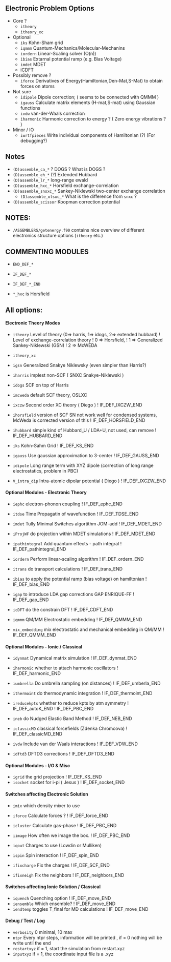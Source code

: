 
## Electronic Problem Options

* Core ?
    * `itheory`
    * `itheory_xc`
* Optional
    * `iks`         Kohn-Sham grid
    * `iqmmm`       Quantum-Mechanics/Molecular-Mechanins
    * `iordern`     Linear-Scaling solver  (O(n))
    * `ibias`       Extarnal potential ramp (e.g. Bias Voltage)
    * `imdet`       MDET 
    * iCDFT
* Possibly remove ?
    * `iforce`      Derivatives of Energy(Hamiltonian,Den-Mat,S-Mat) to obtain forces on atoms
* Not sure 
    * `idipole`    Dipole correction; ( seems to be connected with QMMM )
    * `igauss`     Calculate matrix elements (H-mat,S-mat) using Gaussian functions
    * `ivdw`       van-der-Waals correction
    * `iharmonic`  Harmonic correction to energy ? ( Zero energy vibrations ? ) 
* Minor / IO
    * `iwrtfpieces`  Write individual components of Hamiltonian (?) (For debugging?)

## Notes
 * `(D)assemble_ca_*`        ? DOGS ?  What is DOGS ? 
 * `(D)assemble_eh_*`        (?) Extended Hubbard
 * `(D)assemble_lr_*`        long-range ewald 
 * `(D)assemble_hxc_*`       Horsfield exchange-correlation
 * `(D)assemble_snsxc_*`     Sankey-Niklewski two-center  exchange correlation
   * `(D)assemble_olsxc_*`   What is the difference from  `snxc`  ? 
 * `(D)assemble_scissor`        Koopman correction potential 


## NOTES:
 * `/ASSEMBLERS/getenergy.f90` contains nice overview of different electronics structure options (`itheory` etc.)


## COMMENTING MODULES

* `END_DEF_*`
* `IF_DEF_*`
* `IF_DEF_*_END`

* `*_hxc`  is Horsfield

## All options:

#### Electronic Theory Modes

* `itheory`    Level of theory (0=> harris, 1=> idogs, 2=> extended hubbard)
! Level of exchange-correlation theory
! 0 => Horsfield,
! 1 => Generalized Sankey-Niklewski (GSN)
! 2 => McWEDA
* `itheory_xc`

* `igsn`        Generalized Snakye Niklewsky (even simpler than Harris?)
* `iharris`     implest non-SCF ( SNXC Snakye-Niklewski )
* `idogs`       SCF on top of Harris
* `imcweda`     default SCF theory, OSLXC
* `ixczw`       Second order XC theory ( Diego )                               ! IF_DEF_IXCZW_END
* `ihorsfield`  version of SCF SN not work well for condensed systems, McWeda is corrected version of this  ! IF_DEF_HORSFIELD_END
* `ihubbard`    simple kind of Hubbard_U / LDA+U, not used, can remove                    ! IF_DEF_HUBBARD_END
* `iks`         Kohn-Sahm Grid                                                           ! IF_DEF_KS_END

* `igauss`      Use gaussian approximation to 3-center                                     ! IF_DEF_GAUSS_END 

* `idipole`     Long range term with XYZ dipole (correction of long range electrostatics, problem in PBC)
* `V_intra_dip` Intra-atomic dipolar potential   ( Diego )                                     ! IF_DEF_IXCZW_END

####  Optional Modules - Electronic Theory

* `iephc`            electron-phonon coupling                          ! IF_DEF_ephc_END
* `itdse`            Time Propagatin of wavefunction                   ! IF_DEF_TDSE_END
* `imdet`            Tully Minimal Switches algortithm  JOM-add        ! IF_DEF_MDET_END
* `iProjWF`          do projection within MDET simulations             ! IF_DEF_MDET_END

* `ipathintegral`    Add quantum effects - path integral               ! IF_DEF_pathintegral_END
* `iordern`          Perform linear-scaling algorithm                  ! IF_DEF_ordern_END
* `itrans`           do transport calculations                         ! IF_DEF_trans_END
* `ibias`            to apply the potential ramp (bias voltage) on hamiltonian ! IF_DEF_bias_END

* `igap`             to introduce LDA gap corrections GAP ENRIQUE-FF   ! IF_DEF_gap_END
* `icDFT`            do the constrain DFT                              ! IF_DEF_CDFT_END

* `iqmmm`            QM/MM Electrostatic embedding                         ! IF_DEF_QMMM_END
* `mix_embedding`    mix electrostatic and mechanical embedding in QM/MM   ! IF_DEF_QMMM_END

#### Optional Modules - Ionic / Classical

* `idynmat`      Dynamical matrix simulation               ! IF_DEF_dynmat_END
* `iharmonic`    whether to attach harmonic oscillators    ! IF_DEF_harmonic_END

* `iumbrella`    Do umbrella sampling (on distances)       ! IF_DEF_umberla_END
* `ithermoint`   do thermodynamic integration              ! IF_DEF_thermoint_END
* `ireducekpts`  whether to reduce kpts by atm symmetry    ! IF_DEF_autoK_END   ! IF_DEF_PBC_END
* `ineb`         do Nudged Elastic Band Method             ! IF_DEF_NEB_END
* `iclassicMD`   classical forcefields  (Zdenka Chromcova) ! IF_DEF_classicMD_END

* `ivdw`         Include van der Waals interactions        ! IF_DEF_VDW_END
* `idftd3`       DFTD3 corrections                         ! IF_DEF_DFTD3_END


#### Optional Modules - I/O & Misc

* `igrid`    the grid projection         ! IF_DEF_KS_END
* `isocket`  socket for i-pi ( Jesus )   ! IF_DEF_socket_END

#### Switches affecting Electronic Solution 

* `imix`     which density mixer to use
* `iforce`   Calculate forces ?                  ! IF_DEF_force_END
* `icluster` Calculate gas-phase                 ! IF_DEF_PBC_END
* `iimage`   How often we image the box.         ! IF_DEF_PBC_END

* `iqout`    Charges to use (Lowdin or Mulliken)
* `ispin`    Spin interaction                    ! IF_DEF_spin_END

* `ifixcharge`  Fix the charges                  ! IF_DEF_SCF_END
* `ifixneigh`   Fix the neighbors                ! IF_DEF_neighbors_END

#### Switches affecting Ionic Solution / Classical

* `iquench`    Quenching option                     ! IF_DEF_move_END
* `iensemble`  Which ensemble?                      ! IF_DEF_move_END
* `iendtemp`   toggles T_final for MD calculations  ! IF_DEF_move_END

#### Debug / Test / Log

* `verbosity`   0 minimal, 10 max         
* `ntpr`        Every ntpr steps, information will be printed , if = 0 nothing will be write until the end        
* `restartxyz`  if = 1, start the simulation from restart.xyz
* `inputxyz`    if = 1, the coordinate input file is a .xyz





